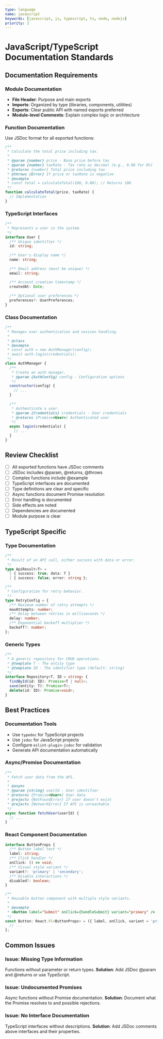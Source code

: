 ```yaml
---
type: language
name: javascript
keywords: [javascript, js, typescript, ts, node, nodejs]
priority: 2
---
```


# JavaScript/TypeScript Documentation Standards

## Documentation Requirements

### Module Documentation
- **File Header**: Purpose and main exports
- **Imports**: Organized by type (libraries, components, utilities)
- **Exports**: Clear public API with named exports preferred
- **Module-level Comments**: Explain complex logic or architecture

### Function Documentation
Use JSDoc format for all exported functions:
```javascript
/**
 * Calculate the total price including tax.
 * 
 * @param {number} price - Base price before tax
 * @param {number} taxRate - Tax rate as decimal (e.g., 0.08 for 8%)
 * @returns {number} Total price including tax
 * @throws {Error} If price or taxRate is negative
 * @example
 * const total = calculateTotal(100, 0.08); // Returns 108
 */
function calculateTotal(price, taxRate) {
  // Implementation
}
```

### TypeScript Interfaces
```typescript
/**
 * Represents a user in the system.
 */
interface User {
  /** Unique identifier */
  id: string;
  
  /** User's display name */
  name: string;
  
  /** Email address (must be unique) */
  email: string;
  
  /** Account creation timestamp */
  createdAt: Date;
  
  /** Optional user preferences */
  preferences?: UserPreferences;
}
```

### Class Documentation
```javascript
/**
 * Manages user authentication and session handling.
 * 
 * @class
 * @example
 * const auth = new AuthManager(config);
 * await auth.login(credentials);
 */
class AuthManager {
  /**
   * Create an auth manager.
   * @param {AuthConfig} config - Configuration options
   */
  constructor(config) {
    // ...
  }
  
  /**
   * Authenticate a user.
   * @param {Credentials} credentials - User credentials
   * @returns {Promise<User>} Authenticated user
   */
  async login(credentials) {
    // ...
  }
}
```

## Review Checklist

- [ ] All exported functions have JSDoc comments
- [ ] JSDoc includes @param, @returns, @throws
- [ ] Complex functions include @example
- [ ] TypeScript interfaces are documented
- [ ] Type definitions are clear and specific
- [ ] Async functions document Promise resolution
- [ ] Error handling is documented
- [ ] Side effects are noted
- [ ] Dependencies are documented
- [ ] Module purpose is clear

## TypeScript Specific

### Type Documentation
```typescript
/**
 * Result of an API call, either success with data or error.
 */
type ApiResult<T> = 
  | { success: true; data: T }
  | { success: false; error: string };

/**
 * Configuration for retry behavior.
 */
type RetryConfig = {
  /** Maximum number of retry attempts */
  maxAttempts: number;
  /** Delay between retries in milliseconds */
  delay: number;
  /** Exponential backoff multiplier */
  backoff?: number;
};
```

### Generic Types
```typescript
/**
 * A generic repository for CRUD operations.
 * @template T - The entity type
 * @template ID - The identifier type (default: string)
 */
interface Repository<T, ID = string> {
  findById(id: ID): Promise<T | null>;
  save(entity: T): Promise<T>;
  delete(id: ID): Promise<void>;
}
```

## Best Practices

### Documentation Tools
- Use `typedoc` for TypeScript projects
- Use `jsdoc` for JavaScript projects
- Configure `eslint-plugin-jsdoc` for validation
- Generate API documentation automatically

### Async/Promise Documentation
```javascript
/**
 * Fetch user data from the API.
 * 
 * @async
 * @param {string} userId - User identifier
 * @returns {Promise<User>} User data
 * @rejects {NotFoundError} If user doesn't exist
 * @rejects {NetworkError} If API is unreachable
 */
async function fetchUser(userId) {
  // ...
}
```

### React Component Documentation
```typescript
interface ButtonProps {
  /** Button label text */
  label: string;
  /** Click handler */
  onClick: () => void;
  /** Visual style variant */
  variant?: 'primary' | 'secondary';
  /** Disable interactions */
  disabled?: boolean;
}

/**
 * Reusable button component with multiple style variants.
 * 
 * @example
 * <Button label="Submit" onClick={handleSubmit} variant="primary" />
 */
const Button: React.FC<ButtonProps> = ({ label, onClick, variant = 'primary', disabled = false }) => {
  // ...
};
```

## Common Issues

### Issue: Missing Type Information
Functions without parameter or return types.
**Solution**: Add JSDoc @param and @returns or use TypeScript.

### Issue: Undocumented Promises
Async functions without Promise documentation.
**Solution**: Document what the Promise resolves to and possible rejections.

### Issue: No Interface Documentation
TypeScript interfaces without descriptions.
**Solution**: Add JSDoc comments above interfaces and their properties.